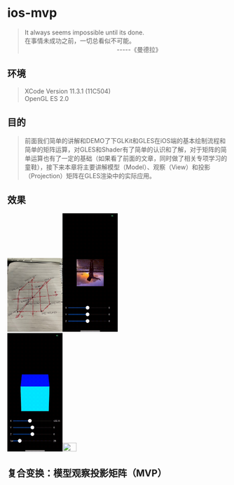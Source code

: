 # ios-mvp

>It always seems impossible until its done.<br>
在事情未成功之前，一切总看似不可能。<br>
　　　　　　　　　　　　　　　-----《曼德拉》

## 环境

>XCode Version 11.3.1 (11C504)<br>
OpenGL ES 2.0<br>

## 目的

>前面我们简单的讲解和DEMO了下GLKit和GLES在iOS端的基本绘制流程和简单的矩阵运算，对GLES和Shader有了简单的认识和了解，对于矩阵的简单运算也有了一定的基础（如果看了前面的文章，同时做了相关专项学习的童鞋），接下来本章将主要讲解模型（Model）、观察（View）和投影（Projection）矩阵在GLES渲染中的实际应用。

## 效果

<img src="../res/cube.jpeg" width="25%" height="25%"><img src="../res/image.gif" width="25%" height="25%"><br>
<img src="../res/colorcube.gif" width="25%" height="25%"><img src="../res/imgecube.gif" width="25%" height="25%">

## 复合变换：模型观察投影矩阵（MVP）